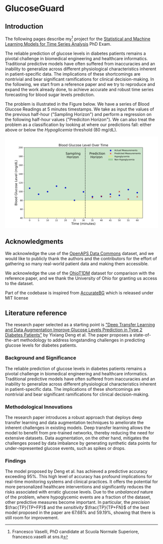 # GlucoseGuard

## Introduction 

The following pages describe my[^1] project for the [Statistical and Machine Learning Models for Time Series Analysis](https://www.sns.it/en/corsoinsegnamento/statistical-and-machine-learning-models-time-series-analysis) PhD Exam.

The reliable prediction of glucose levels in diabetes patients remains a pivotal challenge in biomedical engineering and healthcare informatics. Traditional predictive models have often suffered from inaccuracies and an inability to generalize across different physiological characteristics inherent in patient-specific data. The implications of these shortcomings are nontrivial and bear significant ramifications for clinical decision-making.
In the following, we start from a reference paper and we try to reproduce and expand the work already done, to achieve accurate and robust time series forecasting for blood sugar levels prediction.

The problem is illustrated in the Figure below. We have a series of Blood Glucose Readings at 5 minutes timestamps. We take as input the values of the previous half-hour ("Sampling Horizon") and perform a regression on the following half-hour values ("Prediciton Horizon"). We can also treat the problem as a classification by looking at where our predictions fall: either above or below the *Hypoglicemia* threshold (80 mg/dL).

![The problem](img/problem.png)

## Acknowledgments

We acknowledge the use of the [OpenAPS Data Commons](https://openaps.org/outcomes/data-commons/) dataset, and we would like to publicly thank the authors and the contributors for the effort of gathering so many real-world patient data and making them accessible.

We acknowledge the use of the [OhioT1DM](http://ceur-ws.org/Vol-2675/paper11.pdf) dataset for comparison with the reference paper, and we thank the University of Ohio for granting us access to the dataset.

Part of the codebase is inspired from [AccurateBG](https://github.com/yixiangD/AccurateBG/tree/main) which is released under MIT license

## Literature reference

The research paper selected as a starting point is ["Deep Transfer Learning and Data Augmentation Improve Glucose Levels Prediction in Type 2 Diabetes Patients"](https://www.nature.com/articles/s41746-021-00480-x) by Yixiang Deng et al. The paper proposes a state-of-the-art methodology to address longstanding challenges in predicting glucose levels for diabetes patients.

### Background and Significance

The reliable prediction of glucose levels in diabetes patients remains a pivotal challenge in biomedical engineering and healthcare informatics. Traditional predictive models have often suffered from inaccuracies and an inability to generalize across different physiological characteristics inherent in patient-specific data. The implications of these shortcomings are nontrivial and bear significant ramifications for clinical decision-making.

### Methodological Innovations

The research paper introduces a robust approach that deploys deep transfer learning and data augmentation techniques to ameliorate the inherent challenges in existing models. Deep transfer learning allows the model to benefit from pre-trained networks, thereby reducing the need for extensive datasets. Data augmentation, on the other hand, mitigates the challenges posed by data imbalance by generating synthetic data points for under-represented glucose events, such as spikes or drops.

### Findings

The model proposed by Deng et al. has achieved a predictive accuracy exceeding 95%. This high level of accuracy has profound implications for real-time monitoring systems and clinical practices. It offers the potential for more personalized healthcare interventions and significantly reduces the risks associated with erratic glucose levels. Due to the *unbalanced* nature of the problem, where hypoglycemic events are a fraction of the dataset, other predictive measures become important. In particular, the *precision* $\frac{TP}{TP+FP}$ and the *sensitivity* $\frac{TP}{TP+FN}$ of the best model proposed in the paper are 67.68% and 59.19%, showing that there is still room for improvement.


[^1]: Francesco Vaselli, PhD candidate at Scuola Normale Superiore, francesco.vaselli at sns.it